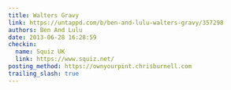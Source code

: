 ```yaml
---
title: Walters Gravy
link: https://untappd.com/b/ben-and-lulu-walters-gravy/357298
authors: Ben And Lulu
date: 2013-06-28 16:28:59
checkin:
  name: Squiz UK
  link: https://www.squiz.net/
posting_method: https://ownyourpint.chrisburnell.com
trailing_slash: true
---
```


